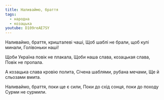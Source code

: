 ```yaml
---
title: Наливаймо, браття
tags:
  - народна
  - козацька
youtube: D109reAE7SY
---
```

Наливаймо, браття, кришталеві чаші,
Щоб шаблі не брали, щоб кулі минали,
Голівоньки наші!

Щоби Україна повік не плакала,
Щоби наша слава, козацькая слава,
Повік не пропала.

А козацька слава кровію полита,
Січена шаблями, рубана мечами,
Ще й сльозами вмита.

Наливаймо, браття, поки ще є сили,
Поки до схід сонця, поки до походу
Сурми не сурмили.
